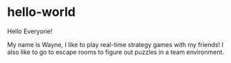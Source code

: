 # hello-world

Hello Everyone!

My name is Wayne, I like to play real-time strategy games with my friends!
I also like to go to escape rooms to figure out puzzles in a team environment.
